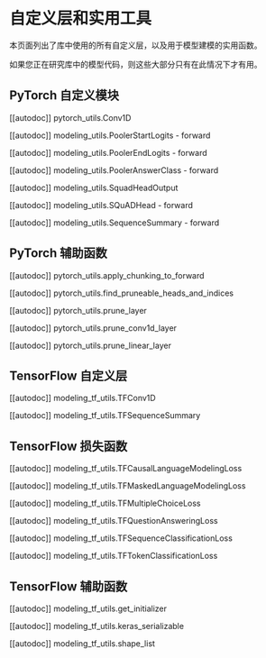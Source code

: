 <!--版权 2020 年 HuggingFace 团队。保留所有权利。

根据 Apache 许可证，版本 2.0（“许可证”）进行许可；除非符合许可证的规定，否则您不能使用此文件。
您可以在以下网址获取许可证的副本：

http://www.apache.org/licenses/LICENSE-2.0

除非适用法律或书面同意，本软件按“原样”分发，不附带任何明示或暗示的担保或条件。请参阅许可证以了解特定语言下的权限和限制。

⚠️ 请注意，该文件采用 Markdown 格式，但包含特定语法以供我们的文档构建器（类似于 MDX）使用，可能在您的 Markdown 查看器中无法正确渲染。

-->

# 自定义层和实用工具

本页面列出了库中使用的所有自定义层，以及用于模型建模的实用函数。

如果您正在研究库中的模型代码，则这些大部分只有在此情况下才有用。


## PyTorch 自定义模块

[[autodoc]] pytorch_utils.Conv1D

[[autodoc]] modeling_utils.PoolerStartLogits
    - forward

[[autodoc]] modeling_utils.PoolerEndLogits
    - forward

[[autodoc]] modeling_utils.PoolerAnswerClass
    - forward

[[autodoc]] modeling_utils.SquadHeadOutput

[[autodoc]] modeling_utils.SQuADHead
    - forward

[[autodoc]] modeling_utils.SequenceSummary
    - forward

## PyTorch 辅助函数

[[autodoc]] pytorch_utils.apply_chunking_to_forward

[[autodoc]] pytorch_utils.find_pruneable_heads_and_indices

[[autodoc]] pytorch_utils.prune_layer

[[autodoc]] pytorch_utils.prune_conv1d_layer

[[autodoc]] pytorch_utils.prune_linear_layer

## TensorFlow 自定义层

[[autodoc]] modeling_tf_utils.TFConv1D

[[autodoc]] modeling_tf_utils.TFSequenceSummary

## TensorFlow 损失函数

[[autodoc]] modeling_tf_utils.TFCausalLanguageModelingLoss

[[autodoc]] modeling_tf_utils.TFMaskedLanguageModelingLoss

[[autodoc]] modeling_tf_utils.TFMultipleChoiceLoss

[[autodoc]] modeling_tf_utils.TFQuestionAnsweringLoss

[[autodoc]] modeling_tf_utils.TFSequenceClassificationLoss

[[autodoc]] modeling_tf_utils.TFTokenClassificationLoss

## TensorFlow 辅助函数

[[autodoc]] modeling_tf_utils.get_initializer

[[autodoc]] modeling_tf_utils.keras_serializable

[[autodoc]] modeling_tf_utils.shape_list